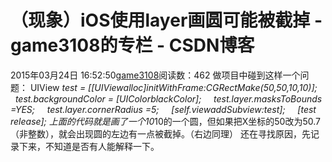 # （现象）iOS使用layer画圆可能被截掉 - game3108的专栏 - CSDN博客
2015年03月24日 16:52:50[game3108](https://me.csdn.net/game3108)阅读数：462
做项目中碰到这样一个问题：
UIView *test = [[UIViewalloc]initWithFrame:CGRectMake(50,50,10,10)];
    test.backgroundColor = [UIColorblackColor];
    test.layer.masksToBounds =YES;
    test.layer.cornerRadius =5;
    [self.viewaddSubview:test];
    [test release];
上面的代码就是画了一个10*10的一个圆，但如果把X坐标的50改为50.7（非整数），就会出现圆的左边有一点被截掉。（右边同理）
还在寻找原因，先记录下来，不知道是否有人能解释一下。
